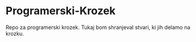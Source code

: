 # Programerski-Krozek
Repo za programerski krozek.
Tukaj bom shranjeval stvari, ki jih delamo na krozku.
